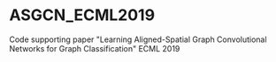 # ASGCN_ECML2019
Code supporting paper "Learning Aligned-Spatial Graph Convolutional Networks for Graph Classification" ECML 2019
